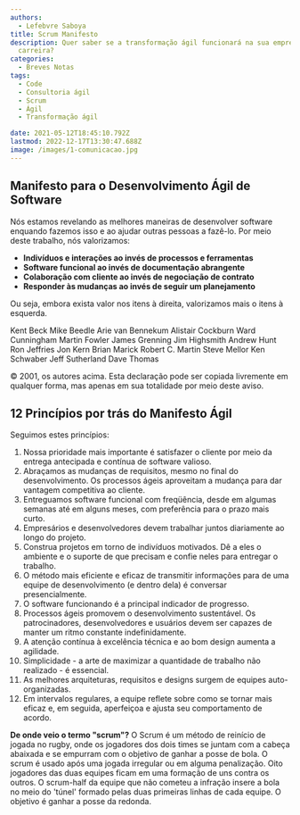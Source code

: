```yaml
---
authors:
  - Lefebvre Saboya
title: Scrum Manifesto
description: Quer saber se a transformação ágil funcionará na sua empresa ou na sua
  carreira?
categories:
  - Breves Notas
tags:
  - Code
  - Consultoria ágil
  - Scrum
  - Ágil
  - Transformação ágil

date: 2021-05-12T18:45:10.792Z
lastmod: 2022-12-17T13:30:47.688Z
image: /images/1-comunicacao.jpg
---
```


## Manifesto para o Desenvolvimento Ágil de Software

Nós estamos revelando as melhores maneiras de desenvolver software enquando fazemos isso e ao ajudar outras pessoas a fazê-lo. Por meio deste trabalho, nós valorizamos:

- **Indivíduos e interações ao invés de processos e ferramentas**
- **Software funcional ao invés de documentação abrangente**
- **Colaboração com cliente ao invés de negociação de contrato**
- **Responder às mudanças ao invés de seguir um planejamento**

Ou seja, embora exista valor nos itens à direita, valorizamos mais o itens à esquerda.

Kent Beck Mike Beedle Arie van Bennekum Alistair Cockburn Ward Cunningham Martin Fowler James Grenning Jim Highsmith Andrew Hunt Ron Jeffries Jon Kern Brian Marick Robert C. Martin Steve Mellor Ken Schwaber Jeff Sutherland Dave Thomas

© 2001, os autores acima. Esta declaração pode ser copiada livremente em qualquer forma, mas apenas em sua totalidade por meio deste aviso.

## 12 Princípios por trás do Manifesto Ágil

Seguimos estes princípios: 

1. Nossa prioridade mais importante é satisfazer o cliente por meio da entrega antecipada e contínua de software valioso.
2. Abraçamos as mudanças de requisitos, mesmo no final do desenvolvimento. Os processos ágeis aproveitam a mudança para dar vantagem competitiva ao cliente.
3. Entreguamos software funcional com freqüência, desde em algumas semanas até em alguns meses, com preferência para o prazo mais curto.
4. Empresários e desenvolvedores devem trabalhar juntos diariamente ao longo do projeto.
5. Construa projetos em torno de indivíduos motivados. Dê a eles o ambiente e o suporte de que precisam e confie neles para entregar o trabalho.
6. O método mais eficiente e eficaz de transmitir informações para de uma equipe de desenvolvimento  (e dentro dela) é conversar presencialmente.
7. O software funcionando é a principal indicador de progresso.
8. Processos ágeis promovem o desenvolvimento sustentável. Os patrocinadores, desenvolvedores e usuários devem ser capazes de manter um ritmo constante indefinidamente.
9. A atenção contínua à excelência técnica e ao bom design aumenta a agilidade.
10. Simplicidade - a arte de maximizar a quantidade de trabalho não realizado - é essencial.
11. As melhores arquiteturas, requisitos e designs surgem de equipes auto-organizadas.
12. Em intervalos regulares, a equipe reflete sobre como se tornar mais eficaz e, em seguida, aperfeiçoa e ajusta seu comportamento de acordo.

**De onde veio o termo "scrum"?** O Scrum é um método de reinício de jogada no rugby, onde os jogadores dos dois times se juntam com a cabeça abaixada e se empurram com o objetivo de ganhar a posse de bola. O scrum é usado após uma jogada irregular ou em alguma penalização. Oito jogadores das duas equipes ficam em uma formação de uns contra os outros. O scrum-half da equipe que não cometeu a infração insere a bola no meio do 'túnel' formado pelas duas primeiras linhas de cada equipe. O objetivo é ganhar a posse da redonda.

